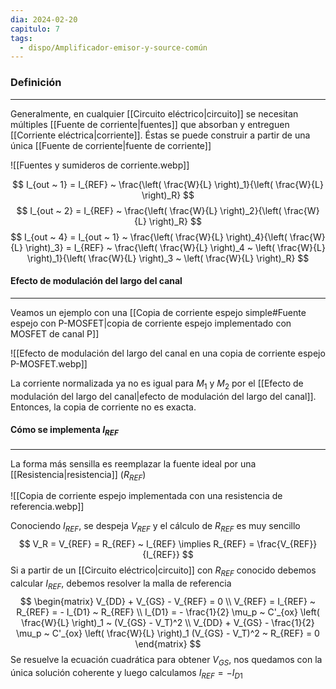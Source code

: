 ```yaml
---
dia: 2024-02-20
capitulo: 7
tags:
  - dispo/Amplificador-emisor-y-source-común
---
```

### Definición
---
Generalmente, en cualquier [[Circuito eléctrico|circuito]] se necesitan múltiples [[Fuente de corriente|fuentes]] que absorban y entreguen [[Corriente eléctrica|corriente]]. Éstas se puede construir a partir de una única [[Fuente de corriente|fuente de corriente]]

![[Fuentes y sumideros de corriente.webp]]

$$ I_{out ~ 1} = I_{REF} ~ \frac{\left( \frac{W}{L} \right)_1}{\left( \frac{W}{L} \right)_R} $$ $$ I_{out ~ 2} = I_{REF} ~ \frac{\left( \frac{W}{L} \right)_2}{\left( \frac{W}{L} \right)_R} $$
$$ I_{out ~ 4} = I_{out ~ 1} ~ \frac{\left( \frac{W}{L} \right)_4}{\left( \frac{W}{L} \right)_3} = I_{REF} ~ \frac{\left( \frac{W}{L} \right)_4 ~ \left( \frac{W}{L} \right)_1}{\left( \frac{W}{L} \right)_3 ~ \left( \frac{W}{L} \right)_R} $$

#### Efecto de modulación del largo del canal
---
Veamos un ejemplo con una [[Copia de corriente espejo simple#Fuente espejo con P-MOSFET|copia de corriente espejo implementado con MOSFET de canal P]]

![[Efecto de modulación del largo del canal en una copia de corriente espejo P-MOSFET.webp]]

La corriente normalizada ya no es igual para $M_1$ y $M_2$ por el [[Efecto de modulación del largo del canal|efecto de modulación del largo del canal]]. Entonces, la copia de corriente no es exacta.

#### Cómo se implementa $I_{REF}$
---
La forma más sensilla es reemplazar la fuente ideal por una [[Resistencia|resistencia]] ($R_{REF}$)

![[Copia de corriente espejo implementada con una resistencia de referencia.webp]]

Conociendo $I_{REF}$, se despeja $V_{REF}$ y el cálculo de $R_{REF}$ es muy sencillo $$ V_R = V_{REF} = R_{REF} ~ I_{REF} \implies R_{REF} = \frac{V_{REF}}{I_{REF}} $$
Si a partir de un [[Circuito eléctrico|circuito]] con $R_{REF}$ conocido debemos calcular $I_{REF}$, debemos resolver la malla de referencia $$ \begin{matrix} 
	V_{DD} + V_{GS} - V_{REF} = 0 \\
	V_{REF} = I_{REF} ~ R_{REF} = - I_{D1} ~ R_{REF} \\
	I_{D1} = - \frac{1}{2} \mu_p ~ C'_{ox} \left( \frac{W}{L} \right)_1 ~ (V_{GS} - V_T)^2 \\
	V_{DD} + V_{GS} - \frac{1}{2} \mu_p ~ C'_{ox} \left( \frac{W}{L} \right)_1 (V_{GS} - V_T)^2 ~ R_{REF} = 0
\end{matrix} $$
Se resuelve la ecuación cuadrática para obtener $V_{GS}$, nos quedamos con la única solución coherente y luego calculamos $I_{REF} = -I_{D1}$